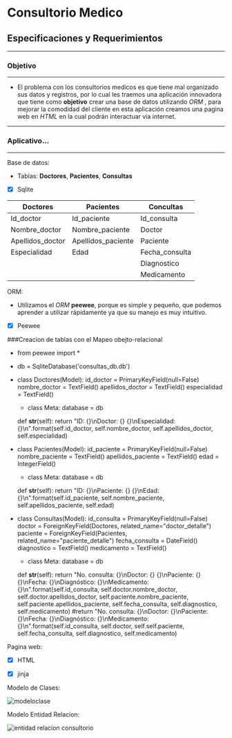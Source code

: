 # Consultorio Medico

## Especificaciones y Requerimientos
-----------------------------------------------------------------------------------------------------

### Objetivo
-----------------------------------------------------------------------------------------------------

- El problema con los consultorios medicos es que tiene mal organizado sus datos y registros, por lo cual les traemos una aplicación innovadora que tiene como **objetivo** crear una base de datos utilizando *ORM* , para mejorar la comodidad del cliente en esta aplicación creamos una pagina web en *HTML*  en la cual podrán interactuar via internet.

-----------------------------------------------------------------------------------------------------

### Aplicativo...
-----------------------------------------------------------------------------------------------------

Base de datos:

- Tablas: **Doctores**, **Pacientes**, **Consultas**

- [x] Sqlite

| Doctores   | Pacientes | Concultas |
| ---------- | --------- | --------- |
| Id_doctor  | Id_paciente | Id_consulta |
| Nombre_doctor | Nombre_paciente | Doctor |
| Apellidos_doctor | Apellidos_paciente | Paciente |
| Especialidad | Edad | Fecha_consulta |
|                     |                | Diagnostico |
|                     |                | Medicamento |



ORM:
- Utilizamos el *ORM* **peewee**,  porque es simple y pequeño, que podemos aprender a utilizar rápidamente ya que su manejo es muy intuitivo.

- [x] Peewee  

###Creacion de tablas con el Mapeo obejto-relacional 


- from peewee import *

- db = SqliteDatabase('consultas_db.db')

- class Doctores(Model):
	 id_doctor = PrimaryKeyField(null=False)
	 nombre_doctor = TextField()
	 apellidos_doctor = TextField()
	 especialidad = TextField()

	- class Meta:
		 database = db

	def __str__(self):
		return "ID: {}\nDoctor: {} {}\nEspecialidad: {}\n".format(self.id_doctor, self.nombre_doctor, self.apellidos_doctor,             self.especialidad)

- class Pacientes(Model):
	 id_paciente = PrimaryKeyField(null=False)
	 nombre_paciente = TextField()
	 apellidos_paciente = TextField()
	 edad = IntegerField()

	- class Meta:
		 database = db
 
	def __str__(self):
		return "ID: {}\nPaciente: {} {}\nEdad: {}\n".format(self.id_paciente, self.nombre_paciente, self.apellidos_paciente, self.edad)

- class Consultas(Model):
	 id_consulta = PrimaryKeyField(null=False)
	 doctor = ForeignKeyField(Doctores, related_name="doctor_detalle")
	 paciente = ForeignKeyField(Pacientes, related_name="paciente_detalle")
	 fecha_consulta = DateField()
	 diagnostico = TextField()
	 medicamento = TextField()

	- class Meta:
		 database = db

	def __str__(self):
		return "No. consulta: {}\nDoctor: {} {}\nPaciente: {} {}\nFecha: {}\nDiagnóstico: {}\nMedicamento: {}\n".format(self.id_consulta, self.doctor.nombre_doctor, self.doctor.apellidos_doctor, self.paciente.nombre_paciente, self.paciente.apellidos_paciente, self.fecha_consulta, self.diagnostico, self.medicamento)
		#return "No. consulta: {}\nDoctor: {}\nPaciente: {}\nFecha: {}\nDiagnóstico: {}\nMedicamento: {}\n".format(self.id_consulta, self.doctor, self.self.paciente, self.fecha_consulta, self.diagnostico, self.medicamento)




Pagina web:

- [x] HTML
- [x] jinja


Modelo de Clases:

![modeloclase](https://user-images.githubusercontent.com/35546433/40706787-6d000fd6-63b4-11e8-855e-a2f674f140c9.PNG)

Modelo Entidad Relacion:

![entidad relacion consultorio](https://user-images.githubusercontent.com/35546433/40707984-d66b24bc-63b7-11e8-9c47-754364aeffbf.PNG)




